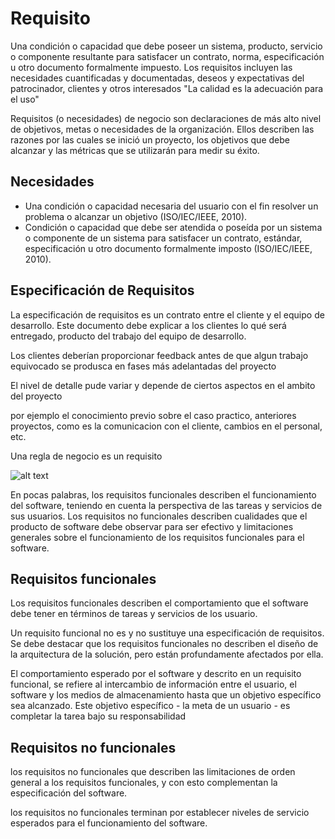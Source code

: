 # Requisito

Una condición o capacidad que debe poseer un sistema, producto, servicio o componente resultante para satisfacer un contrato, norma, especificación u otro documento formalmente impuesto. Los requisitos incluyen las necesidades cuantificadas y documentadas, deseos y expectativas del patrocinador, clientes y otros interesados
"La calidad es la adecuación para el uso"

Requisitos (o necesidades) de negocio son declaraciones de más alto nivel
de objetivos, metas o necesidades de la organización. Ellos describen las
razones por las cuales se inició un proyecto, los objetivos que debe alcanzar
y las métricas que se utilizarán para medir su éxito.

## Necesidades

- Una condición o capacidad necesaria del usuario con el fin resolver
un problema o alcanzar un objetivo (ISO/IEC/IEEE, 2010).
- Condición o capacidad que debe ser atendida o poseída por un
sistema o componente de un sistema para satisfacer un contrato,
estándar, especificación u otro documento formalmente imposto
(ISO/IEC/IEEE, 2010).

## Especificación de Requisitos

La especificación de requisitos es un contrato entre el cliente y el equipo de
desarrollo. Este documento debe explicar a los clientes lo qué será
entregado, producto del trabajo del equipo de desarrollo.

Los clientes deberían proporcionar feedback antes de que algun trabajo equivocado se produsca en fases más adelantadas del proyecto

El nivel de detalle pude variar y depende de ciertos aspectos en el ambito del proyecto

por ejemplo el conocimiento previo sobre el caso practico, anteriores proyectos, como es la comunicacion con el cliente, cambios en el personal, etc.

Una regla de negocio es un requisito

![alt text](image.png)

En pocas palabras, los requisitos funcionales describen el funcionamiento del software, teniendo en cuenta la perspectiva de las tareas y servicios de sus usuarios.
Los requisitos no funcionales describen cualidades que el producto de software debe observar para ser efectivo y limitaciones generales sobre el funcionamiento de los requisitos funcionales para el software.

## Requisitos funcionales

Los requisitos funcionales describen el comportamiento que el software debe tener en términos de tareas y servicios de los usuario.

Un requisito funcional no es y no sustituye una
especificación de requisitos. Se debe destacar que los requisitos funcionales
no describen el diseño de la arquitectura de la solución, pero están
profundamente afectados por ella.

El comportamiento esperado por el software y descrito en un requisito
funcional, se refiere al intercambio de información entre el usuario, el
software y los medios de almacenamiento hasta que un objetivo específico
sea alcanzado. Este objetivo específico - la meta de un usuario - es
completar la tarea bajo su responsabilidad

## Requisitos no funcionales

los requisitos no funcionales que describen las limitaciones de orden general a los requisitos funcionales, y con esto complementan la especificación del software.

los requisitos no funcionales terminan por establecer niveles de servicio esperados para el funcionamiento del software.